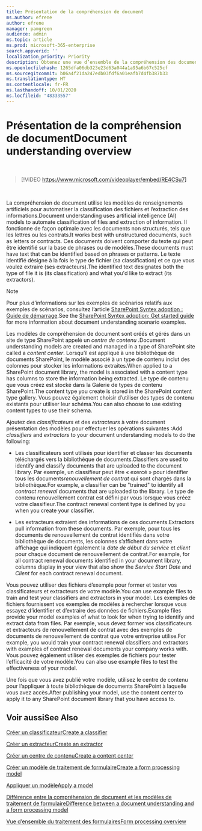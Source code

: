 ```yaml
---
title: Présentation de la compréhension de document
ms.author: efrene
author: efrene
manager: pamgreen
audience: admin
ms.topic: article
ms.prod: microsoft-365-enterprise
search.appverid: ''
localization_priority: Priority
description: Obtenez une vue d’ensemble de la compréhension des documents dans Microsoft SharePoint Syntex.
ms.openlocfilehash: 1265dfa06db323e23d63a044a1a95a6b67c525cf
ms.sourcegitcommit: b06a4f21da247edb03fdf6a01eafb7d4fb387b33
ms.translationtype: HT
ms.contentlocale: fr-FR
ms.lasthandoff: 10/01/2020
ms.locfileid: "48333557"
---
```

# <a name="document-understanding-overview"></a><span data-ttu-id="34e88-103">Présentation de la compréhension de document</span><span class="sxs-lookup"><span data-stu-id="34e88-103">Document understanding overview</span></span>


</br>

> [!VIDEO https://www.microsoft.com/videoplayer/embed/RE4CSu7] 

</br>

<span data-ttu-id="34e88-104">La compréhension de document utilise les modèles de renseignements artificiels pour automatiser la classification des fichiers et l’extraction des informations.</span><span class="sxs-lookup"><span data-stu-id="34e88-104">Document understanding uses artificial intelligence (AI) models to automate classification of files and extraction of information.</span></span> <span data-ttu-id="34e88-105">Il fonctionne de façon optimale avec les documents non structurés, tels que les lettres ou les contrats.</span><span class="sxs-lookup"><span data-stu-id="34e88-105">It works best with unstructured documents, such as letters or contracts.</span></span> <span data-ttu-id="34e88-106">Ces documents doivent comporter du texte qui peut être identifié sur la base de phrases ou de modèles.</span><span class="sxs-lookup"><span data-stu-id="34e88-106">These documents must have text that can be identified based on phrases or patterns.</span></span> <span data-ttu-id="34e88-107">Le texte identifié désigne à la fois le type de fichier (sa classification) et ce que vous voulez extraire (ses extracteurs).</span><span class="sxs-lookup"><span data-stu-id="34e88-107">The identified text designates both the type of file it is (its classification) and what you'd like to extract (its extractors).</span></span>

> [!NOTE]
> <span data-ttu-id="34e88-108">Pour plus d’informations sur les exemples de scénarios relatifs aux exemples de scénarios, consultez l’article [SharePoint Syntex adoption : Guide de démarrage](https://docs.microsoft.com/microsoft-365/contentunderstanding/adoption-getstarted#document-understanding-scenario-example).</span><span class="sxs-lookup"><span data-stu-id="34e88-108">See the [SharePoint Syntex adoption: Get started guide](https://docs.microsoft.com/microsoft-365/contentunderstanding/adoption-getstarted#document-understanding-scenario-example) for more information about document understanding scenario examples.</span></span>

<span data-ttu-id="34e88-109">Les modèles de compréhension de document sont créés et gérés dans un site de type SharePoint appelé un *centre de contenu* .</span><span class="sxs-lookup"><span data-stu-id="34e88-109">Document understanding models are created and managed in a type of SharePoint site called a *content center*.</span></span> <span data-ttu-id="34e88-110">Lorsqu’il est appliqué à une bibliothèque de documents SharePoint, le modèle associé à un type de contenu inclut des colonnes pour stocker les informations extraites.</span><span class="sxs-lookup"><span data-stu-id="34e88-110">When applied to a SharePoint document library, the model is associated with a content type has columns to store the information being extracted.</span></span> <span data-ttu-id="34e88-111">Le type de contenu que vous créez est stocké dans la Galerie de types de contenu SharePoint.</span><span class="sxs-lookup"><span data-stu-id="34e88-111">The content type you create is stored in the SharePoint content type gallery.</span></span> <span data-ttu-id="34e88-112">Vous pouvez également choisir d’utiliser des types de contenu existants pour utiliser leur schéma.</span><span class="sxs-lookup"><span data-stu-id="34e88-112">You can also choose to use existing content types to use their schema.</span></span>

<span data-ttu-id="34e88-113">Ajoutez des *classificateurs* et des *extracteurs* à votre document présentation des modèles pour effectuer les opérations suivantes :</span><span class="sxs-lookup"><span data-stu-id="34e88-113">Add *classifiers* and *extractors* to your document understanding models to do the following:</span></span> 

- <span data-ttu-id="34e88-114">Les classificateurs sont utilisés pour identifier et classer les documents téléchargés vers la bibliothèque de documents.</span><span class="sxs-lookup"><span data-stu-id="34e88-114">Classifiers are used to identify and classify documents that are uploaded to the document library.</span></span> <span data-ttu-id="34e88-115">Par exemple, un classifieur peut être « exercé » pour identifier tous les documents*renouvellement de contrat* qui sont chargés dans la bibliothèque.</span><span class="sxs-lookup"><span data-stu-id="34e88-115">For example, a classifier can be "trained" to identify all *contract renewal* documents that are uploaded to the library.</span></span> <span data-ttu-id="34e88-116">Le type de contenu renouvellement contrat est défini par vous lorsque vous créez votre classifieur.</span><span class="sxs-lookup"><span data-stu-id="34e88-116">The contract renewal content type is defined by you when you create your classifier.</span></span>

- <span data-ttu-id="34e88-117">Les extracteurs extraient des informations de ces documents.</span><span class="sxs-lookup"><span data-stu-id="34e88-117">Extractors pull information from these documents.</span></span> <span data-ttu-id="34e88-118">Par exemple, pour tous les documents de renouvellement de contrat identifiés dans votre bibliothèque de documents, les colonnes s’affichent dans votre affichage qui indiquent également la *date de début du service* et *client* pour chaque document de renouvellement de contrat.</span><span class="sxs-lookup"><span data-stu-id="34e88-118">For example, for all contract renewal documents identified in your document library, columns display in your view that also show the *Service Start Date* and  *Client* for each contract renewal document.</span></span> 

<span data-ttu-id="34e88-119">Vous pouvez utiliser des fichiers d’exemple pour former et tester vos classificateurs et extracteurs de votre modèle.</span><span class="sxs-lookup"><span data-stu-id="34e88-119">You can use example files to train and test your classifiers and extractors in your model.</span></span> <span data-ttu-id="34e88-120">Les exemples de fichiers fournissent vos exemples de modèles à rechercher lorsque vous essayez d’identifier et d’extraire des données de fichiers.</span><span class="sxs-lookup"><span data-stu-id="34e88-120">Example files provide your model examples of what to look for when trying to identify and extract data from files.</span></span> <span data-ttu-id="34e88-121">Par exemple, vous devez former vos classificateurs et extracteurs de renouvellement de contrat avec des exemples de documents de renouvellement de contrat que votre entreprise utilise.</span><span class="sxs-lookup"><span data-stu-id="34e88-121">For example, you would train your contract renewal classifiers and extractors with examples of contract renewal documents your company works with.</span></span> <span data-ttu-id="34e88-122">Vous pouvez également utiliser des exemples de fichiers pour tester l’efficacité de votre modèle.</span><span class="sxs-lookup"><span data-stu-id="34e88-122">You can also use example files to test the effectiveness of your model.</span></span>

<span data-ttu-id="34e88-123">Une fois que vous avez publié votre modèle, utilisez le centre de contenu pour l’appliquer à toute bibliothèque de documents SharePoint à laquelle vous avez accès.</span><span class="sxs-lookup"><span data-stu-id="34e88-123">After publishing your model, use the content center to apply it to any SharePoint document library that you have access to.</span></span>  



## <a name="see-also"></a><span data-ttu-id="34e88-124">Voir aussi</span><span class="sxs-lookup"><span data-stu-id="34e88-124">See Also</span></span>
[<span data-ttu-id="34e88-125">Créer un classificateur</span><span class="sxs-lookup"><span data-stu-id="34e88-125">Create a classifier</span></span>](create-a-classifier.md)

[<span data-ttu-id="34e88-126">Créer un extracteur</span><span class="sxs-lookup"><span data-stu-id="34e88-126">Create an extractor</span></span>](create-an-extractor.md)

[<span data-ttu-id="34e88-127">Créer un centre de contenu</span><span class="sxs-lookup"><span data-stu-id="34e88-127">Create a content center</span></span>](create-a-content-center.md)

[<span data-ttu-id="34e88-128">Créer un modèle de traitement de formulaire</span><span class="sxs-lookup"><span data-stu-id="34e88-128">Create a form processing model</span></span>](create-a-form-processing-model.md)

[<span data-ttu-id="34e88-129">Appliquer un modèle</span><span class="sxs-lookup"><span data-stu-id="34e88-129">Apply a model</span></span>](apply-a-model.md)   

[<span data-ttu-id="34e88-130">Différence entre la compréhension de document et les modèles de traitement de formulaire</span><span class="sxs-lookup"><span data-stu-id="34e88-130">Difference between a document understanding and a form processing model</span></span>](difference-between-document-understanding-and-form-processing-model.md)
  
[<span data-ttu-id="34e88-131">Vue d’ensemble du traitement des formulaires</span><span class="sxs-lookup"><span data-stu-id="34e88-131">Form processing overview</span></span>](form-processing-overview.md)
